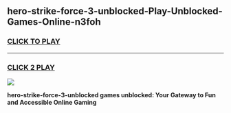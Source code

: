 
## hero-strike-force-3-unblocked-Play-Unblocked-Games-Online-n3foh
<h3>
<a href="https://premium76.site?title=hero-strike-force-3-unblocked&ref=25A">CLICK TO PLAY</a></h3>
<hr>

<h3>
<a href="https://premium76.site?title=hero-strike-force-3-unblocked&ref=25A">CLICK 2 PLAY</a>
  
</h3>

<a href="https://premium76.site?title=hero-strike-force-3-unblocked&ref=25A"><img src="https://clearcache.store/games.png"></a>


**hero-strike-force-3-unblocked games unblocked: Your Gateway to Fun and Accessible Online Gaming**
